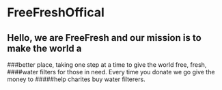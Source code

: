 # FreeFreshOffical
## Hello, we are FreeFresh and our mission is to make the world a
###better place, taking one step at a time to give the world free, fresh,
####water filters for those in need. Every time you donate we go give the money to 
#####help charites buy water filterers.

